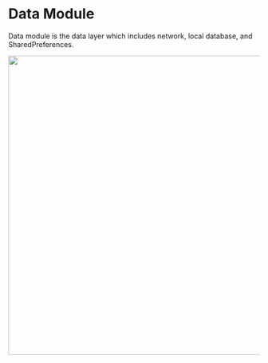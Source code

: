 # Data Module

Data module is the data layer which includes network, local database, and SharedPreferences.

<img src="https://github.com/swensonhe/gacha-android/blob/task-module-docs/blob/modular-arch-diagram2.png" height="600">
